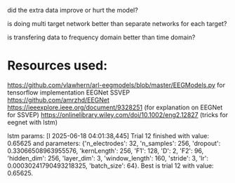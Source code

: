 did the extra data improve or hurt the model?

is doing multi target network better than separate networks for each target?

is transfering data to frequency domain better than time domain?


# Resources used:
https://github.com/vlawhern/arl-eegmodels/blob/master/EEGModels.py for tensorflow implementation EEGNet SSVEP
https://github.com/amrzhd/EEGNet
https://ieeexplore.ieee.org/document/9328251 (for explanation on EEGNet for SSVEP)
https://onlinelibrary.wiley.com/doi/10.1002/eng2.12827 (tricks for eegnet with lstm)

lstm params: [I 2025-06-18 04:01:38,445] Trial 12 finished with value: 0.65625 and parameters: {'n_electrodes': 32, 'n_samples': 256, 'dropout': 0.33066508963955576, 'kernLength': 256, 'F1': 128, 'D': 2, 'F2': 96, 'hidden_dim': 256, 'layer_dim': 3, 'window_length': 160, 'stride': 3, 'lr': 0.00030241790493218325, 'batch_size': 64}. Best is trial 12 with value: 0.65625.